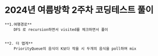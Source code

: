 # 2024년 여름방학 2주차 코딩테스트 풀이
    **1.여행경로**
        DFS 로 recursion하면서 visited를 체크하면서 풀이
        

    **2. 더 맵게**
        PriorityQueue의 음식이 K보다 작을 시 두개의 음식을 poll하며 mix
